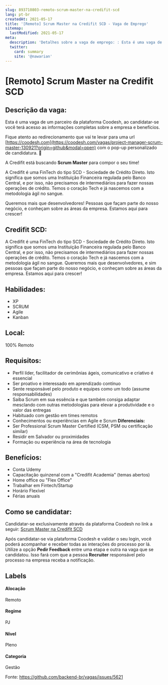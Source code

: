```yaml
---
slug: 893710803-remoto-scrum-master-na-credifit-scd
lang: pt-br
createdAt: 2021-05-17
title: '[Remoto] Scrum Master na Credifit SCD - Vaga de Emprego'
sitemap:
  lastModified: 2021-05-17
meta:
  description: 'Detalhes sobre a vaga de emprego: : Esta é uma vaga de um parceiro da plataforma Coodesh, ao candidatar-se você terá acesso as informações completas sobre a empresa e benefícios.  Fique atento ao redirecionamento que vai te levar para uma url [https://coodesh.com](https://coodesh.com/vagas/project-manager-scrum-master-130921?origin=github&modal=open) com o pop-up personalizado de candidatura. 👋 <p>A Credifit está buscando <strong>Scrum Master</strong> para compor o seu time!</p> <p>A Credifit é uma FinTech do tipo SCD - Sociedade de Crédito Direto. Isto significa que somos uma Instituição Financeira regulada pelo Banco Central, e por isso, não precisamos de intermediários para fazer nossas operações de crédito. Temos o coração Tech e já nascemos com a metodologia ágil no sangue.&nbsp;</p> <p>Queremos mais que desenvolvedores! Pessoas que façam parte do nosso negócio, e conheçam sobre as áreas da empresa. Estamos aqui para crescer!</p>'
  twitter:
    card: summary
    site: '@nawarian'
---
```


# [Remoto] Scrum Master na Credifit SCD

## Descrição da vaga: 
Esta é uma vaga de um parceiro da plataforma Coodesh, ao candidatar-se você terá acesso as informações completas sobre a empresa e benefícios.


Fique atento ao redirecionamento que vai te levar para uma url [https://coodesh.com](https://coodesh.com/vagas/project-manager-scrum-master-130921?origin=github&modal=open) com o pop-up personalizado de candidatura. 👋
<p>A Credifit está buscando <strong>Scrum Master</strong>  para compor o seu time!</p>
<p>A Credifit é uma FinTech do tipo SCD - Sociedade de Crédito Direto. Isto significa que somos uma Instituição Financeira regulada pelo Banco Central, e por isso, não precisamos de intermediários para fazer nossas operações de crédito. Temos o coração Tech e já nascemos com a metodologia ágil no sangue.&nbsp;</p>
<p>Queremos mais que desenvolvedores! Pessoas que façam parte do nosso negócio, e conheçam sobre as áreas da empresa. Estamos aqui para crescer!</p>

## Credifit SCD: 
 <p>A Credifit é uma FinTech do tipo SCD - Sociedade de Crédito Direto. Isto significa que somos uma Instituição Financeira regulada pelo Banco Central, e por isso, não precisamos de intermediários para fazer nossas operações de crédito. Temos o coração Tech e já nascemos com a metodologia ágil no sangue. Queremos mais que desenvolvedores, e sim pessoas que façam parte do nosso negócio, e conheçam sobre as áreas da empresa. Estamos aqui para crescer!</p>
</p>

 ## Habilidades: 
 - XP 
- SCRUM 
- Agile 
- Kanban
## Local: 
 100% Remoto
## Requisitos: 
 - Perfil líder, facilitador de cerimônias ágeis, comunicativo e criativo é essencial 
- Ser proativo e interessado em aprendizado contínuo 
- Sente responsável pelo produto e equipes como um todo (assume responsabilidades) 
- Saiba Scrum em sua essência e que também consiga adaptar mesclando com outras metodologias para elevar a produtividade e o valor das entregas 
- Habituado com gestão em times remotos 
- Conhecimentos ou experiências em Agile e Scrum
**Diferenciais:** 
 - Ser Professional Scrum Master Certified (CSM, PSM ou certificação similar) 
- Residir em Salvador ou proximidades 
- Formação ou experiência na área de tecnologia
## Benefícios: 
 - Conta Udemy 
- Capacitação quinzenal com a "Credifit Academia" (temas abertos) 
- Home office ou "Flex Office" 
- Trabalhar em Fintech/Startup 
- Horário Flexível 
- Férias anuais
## Como se candidatar:
Candidatar-se exclusivamente através da plataforma Coodesh no link a seguir: [Scrum Master na Credifit SCD](https://coodesh.com/vagas/project-manager-scrum-master-130921?origin=github&modal=open)


Após candidatar-se via plataforma Coodesh e validar o seu login, você poderá acompanhar e receber todas as interações do processo por lá. Utilize a opção <b>Pedir Feedback</b> entre uma etapa e outra na vaga que se candidatou. Isso fará com que a pessoa <b>Recruiter</b> responsável pelo processo na empresa receba a notificação.
## Labels
#### Alocação
Remoto
#### Regime
PJ
#### Nível
Pleno
#### Categoria
Gestão

Fonte: https://github.com/backend-br/vagas/issues/5621